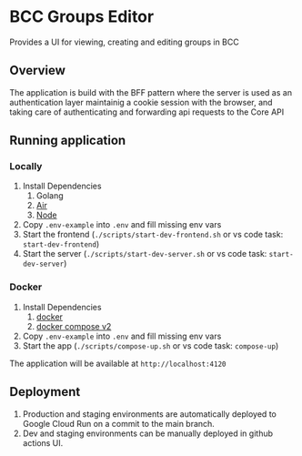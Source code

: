# BCC Groups Editor

Provides a UI for viewing, creating and editing groups in BCC

## Overview

The application is build with the BFF pattern where the server is used as an authentication layer maintainig a cookie session with the browser, 
and taking care of authenticating and forwarding api requests to the Core API

## Running application

### Locally

1. Install Dependencies
   1. Golang
   2. [Air](https://github.com/cosmtrek/air)
   3. [Node](https://nodejs.org/en)
2. Copy `.env-example` into `.env` and fill missing env vars
3. Start the frontend (`./scripts/start-dev-frontend.sh` or vs code task: `start-dev-frontend`)
4. Start the server (`./scripts/start-dev-server.sh` or vs code task: `start-dev-server`)

### Docker
1. Install Dependencies
   1. [docker](https://docs.docker.com/get-docker/)
   2. [docker compose v2](https://docs.docker.com/compose/install/)
2. Copy `.env-example` into `.env` and fill missing env vars
3. Start the app (`./scripts/compose-up.sh` or vs code task: `compose-up`)

The application will be available at `http://localhost:4120`

## Deployment

1. Production and staging environments are automatically deployed to Google Cloud Run on a commit to the main branch.
2. Dev and staging environments can be manually deployed in github actions UI.
